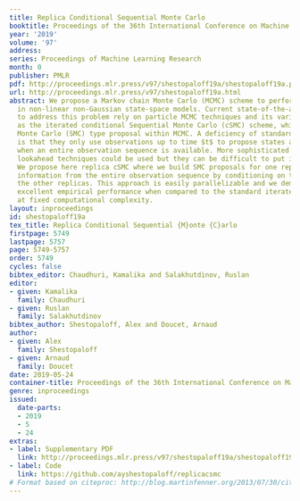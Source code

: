 ```yaml
---
title: Replica Conditional Sequential Monte Carlo
booktitle: Proceedings of the 36th International Conference on Machine Learning
year: '2019'
volume: '97'
address: 
series: Proceedings of Machine Learning Research
month: 0
publisher: PMLR
pdf: http://proceedings.mlr.press/v97/shestopaloff19a/shestopaloff19a.pdf
url: http://proceedings.mlr.press/v97/shestopaloff19a.html
abstract: We propose a Markov chain Monte Carlo (MCMC) scheme to perform state inference
  in non-linear non-Gaussian state-space models. Current state-of-the-art methods
  to address this problem rely on particle MCMC techniques and its variants, such
  as the iterated conditional Sequential Monte Carlo (cSMC) scheme, which uses a Sequential
  Monte Carlo (SMC) type proposal within MCMC. A deficiency of standard SMC proposals
  is that they only use observations up to time $t$ to propose states at time $t$
  when an entire observation sequence is available. More sophisticated SMC based on
  lookahead techniques could be used but they can be difficult to put in practice.
  We propose here replica cSMC where we build SMC proposals for one replica using
  information from the entire observation sequence by conditioning on the states of
  the other replicas. This approach is easily parallelizable and we demonstrate its
  excellent empirical performance when compared to the standard iterated cSMC scheme
  at fixed computational complexity.
layout: inproceedings
id: shestopaloff19a
tex_title: Replica Conditional Sequential {M}onte {C}arlo
firstpage: 5749
lastpage: 5757
page: 5749-5757
order: 5749
cycles: false
bibtex_editor: Chaudhuri, Kamalika and Salakhutdinov, Ruslan
editor:
- given: Kamalika
  family: Chaudhuri
- given: Ruslan
  family: Salakhutdinov
bibtex_author: Shestopaloff, Alex and Doucet, Arnaud
author:
- given: Alex
  family: Shestopaloff
- given: Arnaud
  family: Doucet
date: 2019-05-24
container-title: Proceedings of the 36th International Conference on Machine Learning
genre: inproceedings
issued:
  date-parts:
  - 2019
  - 5
  - 24
extras:
- label: Supplementary PDF
  link: http://proceedings.mlr.press/v97/shestopaloff19a/shestopaloff19a-supp.pdf
- label: Code
  link: https://github.com/ayshestopaloff/replicacsmc
# Format based on citeproc: http://blog.martinfenner.org/2013/07/30/citeproc-yaml-for-bibliographies/
---
```

